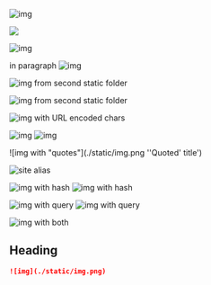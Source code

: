 ![img](https://example.com/img.png)

![](./static/img.png)

![img](static/img.png)

in paragraph ![img](static/img.png)

![img from second static folder](/img2.png)

![img from second static folder](./static2/img2.png)

![img with URL encoded chars](./static2/img2%20copy.png)

![img](./static/img.png 'Title') ![img](/img.png)

!\[img with "quotes"]\(./static/img.png ''Quoted' title')

![site alias](@site/static/img.png)

![img with hash](/img.png#light) ![img with hash](/img.png#dark)

![img with query](/img.png?w=10) ![img with query](/img.png?w=10&h=10)

![img with both](/img.png?w=10&h=10#light)

## Heading

```md
![img](./static/img.png)
```
